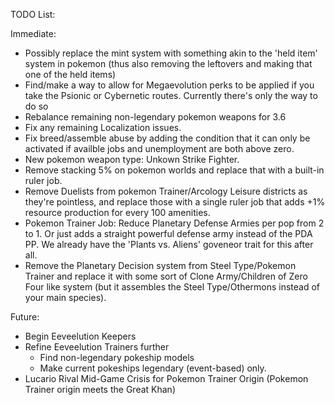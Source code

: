 TODO List:

Immediate: 

 * Possibly replace the mint system with something akin to the 'held item' system in pokemon (thus also removing the leftovers and making that one of the held items)
* Find/make a way to allow for Megaevolution perks to be applied if you take the Psionic or Cybernetic routes. Currently there's only the way to do so 
* Rebalance remaining non-legendary pokemon weapons for 3.6
* Fix any remaining Localization issues.
* Fix breed/assemble abuse by adding the condition that it can only be activated if availble jobs and unemployment are both above zero.
* New pokemon weapon type: Unkown Strike Fighter.
* Remove stacking 5% on pokemon worlds and replace that with a built-in ruler job.
* Remove Duelists from pokemon Trainer/Arcology Leisure districts as they're pointless, and replace those with a single ruler job that adds +1% resource production for every 100 amenities.
* Pokemon Trainer Job: Reduce Planetary Defense Armies per pop from 2 to 1. Or just adds a straight powerful defense army instead of the PDA PP. We already have the 'Plants vs. Aliens' goveneor trait for this after all.
* Remove the Planetary Decision system from Steel Type/Pokemon Trainer and replace it with some sort of Clone Army/Children of Zero Four like system (but it assembles the Steel Type/Othermons instead of your main species).

Future:

* Begin Eeveelution Keepers
* Refine Eeveelution Trainers further
  * Find non-legendary pokeship models
  * Make current pokeships legendary (event-based) only. 
* Lucario Rival Mid-Game Crisis for Pokemon Trainer Origin (Pokemon Trainer origin meets the Great Khan)
